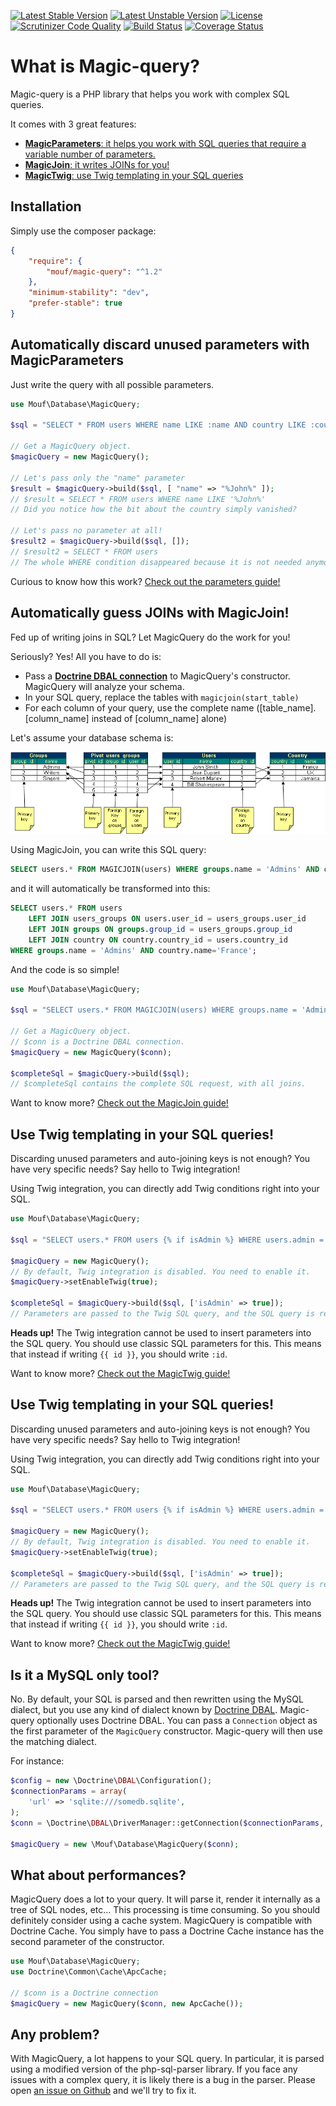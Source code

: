 [![Latest Stable Version](https://poser.pugx.org/mouf/magic-query/v/stable)](https://packagist.org/packages/mouf/magic-query)
[![Latest Unstable Version](https://poser.pugx.org/mouf/magic-query/v/unstable)](https://packagist.org/packages/mouf/magic-query)
[![License](https://poser.pugx.org/mouf/magic-query/license)](https://packagist.org/packages/mouf/magic-query)
[![Scrutinizer Code Quality](https://scrutinizer-ci.com/g/thecodingmachine/magic-query/badges/quality-score.png?b=1.2)](https://scrutinizer-ci.com/g/thecodingmachine/magic-query/?branch=1.2)
[![Build Status](https://travis-ci.org/thecodingmachine/magic-query.svg?branch=1.2)](https://travis-ci.org/thecodingmachine/magic-query)
[![Coverage Status](https://coveralls.io/repos/thecodingmachine/magic-query/badge.svg?branch=1.2)](https://coveralls.io/r/thecodingmachine/magic-query?branch=1.2)

What is Magic-query?
====================

Magic-query is a PHP library that helps you work with complex SQL queries.

It comes with 3 great features:

- [**MagicParameters**: it helps you work with SQL queries that require a variable number of parameters.](#parameters)
- [**MagicJoin**: it writes JOINs for you!](#joins)
- [**MagicTwig**: use Twig templating in your SQL queries](#twig)

Installation
------------

Simply use the composer package:

```json
{
	"require": {
		"mouf/magic-query": "^1.2"
	},
	"minimum-stability": "dev",
	"prefer-stable": true
}
```

<a name="parameters"></a>
Automatically discard unused parameters with MagicParameters
------------------------------------------------------------

Just write the query with all possible parameters.

```php
use Mouf\Database\MagicQuery;

$sql = "SELECT * FROM users WHERE name LIKE :name AND country LIKE :country";

// Get a MagicQuery object.
$magicQuery = new MagicQuery();

// Let's pass only the "name" parameter
$result = $magicQuery->build($sql, [ "name" => "%John%" ]);
// $result = SELECT * FROM users WHERE name LIKE '%John%'
// Did you notice how the bit about the country simply vanished?

// Let's pass no parameter at all!
$result2 = $magicQuery->build($sql, []);
// $result2 = SELECT * FROM users
// The whole WHERE condition disappeared because it is not needed anymore!
```

Curious to know how this work? <a class="btn btn-primary btn-large" href="doc/discard_unused_parameters.md">Check out the parameters guide!</a>

<a name="joins"></a>
Automatically guess JOINs with MagicJoin!
-----------------------------------------

Fed up of writing joins in SQL? Let MagicQuery do the work for you!

Seriously? Yes! All you have to do is:

- Pass a **[Doctrine DBAL connection](http://docs.doctrine-project.org/projects/doctrine-dbal/en/latest/)** to MagicQuery's constructor. MagicQuery will analyze your schema.
- In your SQL query, replace the tables with `magicjoin(start_table)`
- For each column of your query, use the complete name ([table_name].[column_name] instead of [column_name] alone)

Let's assume your database schema is:

![Sample database schema](doc/images/schema1.png)

Using MagicJoin, you can write this SQL query:
 
```sql
SELECT users.* FROM MAGICJOIN(users) WHERE groups.name = 'Admins' AND country.name='France';
```

and it will automatically be transformed into this:

```sql
SELECT users.* FROM users 
	LEFT JOIN users_groups ON users.user_id = users_groups.user_id
 	LEFT JOIN groups ON groups.group_id = users_groups.group_id
 	LEFT JOIN country ON country.country_id = users.country_id
WHERE groups.name = 'Admins' AND country.name='France';
```

And the code is so simple!

```php
use Mouf\Database\MagicQuery;

$sql = "SELECT users.* FROM MAGICJOIN(users) WHERE groups.name = 'Admins' AND country.name='France'";

// Get a MagicQuery object.
// $conn is a Doctrine DBAL connection.
$magicQuery = new MagicQuery($conn);

$completeSql = $magicQuery->build($sql);
// $completeSql contains the complete SQL request, with all joins.
```

Want to know more? <a class="btn btn-primary btn-large" href="doc/magic_join.md">Check out the MagicJoin guide!</a>

<a name="twig"></a>
Use Twig templating in your SQL queries!
----------------------------------------

Discarding unused parameters and auto-joining keys is not enough? You have very specific needs? Say hello to 
Twig integration!

Using Twig integration, you can directly add Twig conditions right into your SQL.

```php
use Mouf\Database\MagicQuery;

$sql = "SELECT users.* FROM users {% if isAdmin %} WHERE users.admin = 1 {% endif %}";

$magicQuery = new MagicQuery();
// By default, Twig integration is disabled. You need to enable it.
$magicQuery->setEnableTwig(true);

$completeSql = $magicQuery->build($sql, ['isAdmin' => true]);
// Parameters are passed to the Twig SQL query, and the SQL query is returned.
```

<div class="alert alert-info"><strong>Heads up!</strong> The Twig integration cannot be used to insert parameters
into the SQL query. You should use classic SQL parameters for this. This means that instead if writing 
<code>{{ id }}</code>, you should write <code>:id</code>.</div>

Want to know more? <a class="btn btn-primary btn-large" href="doc/magic_twig.md">Check out the MagicTwig guide!</a>

<a name="twig"></a>
Use Twig templating in your SQL queries!
----------------------------------------

Discarding unused parameters and auto-joining keys is not enough? You have very specific needs? Say hello to 
Twig integration!

Using Twig integration, you can directly add Twig conditions right into your SQL.

```php
use Mouf\Database\MagicQuery;

$sql = "SELECT users.* FROM users {% if isAdmin %} WHERE users.admin = 1 {% endif %}";

$magicQuery = new MagicQuery();
// By default, Twig integration is disabled. You need to enable it.
$magicQuery->setEnableTwig(true);

$completeSql = $magicQuery->build($sql, ['isAdmin' => true]);
// Parameters are passed to the Twig SQL query, and the SQL query is returned.
```

<div class="alert alert-info"><strong>Heads up!</strong> The Twig integration cannot be used to insert parameters
into the SQL query. You should use classic SQL parameters for this. This means that instead if writing 
<code>{{ id }}</code>, you should write <code>:id</code>.</div>

Want to know more? <a class="btn btn-primary" href="doc/magic_twig.md">Check out the MagicTwig guide!</a>

Is it a MySQL only tool?
------------------------

No. By default, your SQL is parsed and then rewritten using the MySQL dialect, but you use any kind of dialect 
known by [Doctrine DBAL](http://docs.doctrine-project.org/projects/doctrine-dbal/en/latest/). Magic-query optionally uses Doctrine DBAL. You can pass a `Connection` object
as the first parameter of the `MagicQuery` constructor. Magic-query will then use the matching dialect. 

For instance:

```php
$config = new \Doctrine\DBAL\Configuration();
$connectionParams = array(
    'url' => 'sqlite:///somedb.sqlite',
);
$conn = \Doctrine\DBAL\DriverManager::getConnection($connectionParams, $config);

$magicQuery = new \Mouf\Database\MagicQuery($conn);
```

What about performances?
------------------------

MagicQuery does a lot to your query. It will parse it, render it internally as a tree of SQL nodes, etc...
This processing is time consuming. So you should definitely consider using a cache system. MagicQuery is compatible
with Doctrine Cache. You simply have to pass a Doctrine Cache instance has the second parameter of the constructor.
 
```php
use Mouf\Database\MagicQuery;
use Doctrine\Common\Cache\ApcCache;

// $conn is a Doctrine connection
$magicQuery = new MagicQuery($conn, new ApcCache());
```

Any problem?
------------

With MagicQuery, a lot happens to your SQL query. In particular, it is parsed using a modified version
of the php-sql-parser library. If you face any issues with a complex query, it is likely there is a bug
in the parser. Please open [an issue on Github](https://github.com/thecodingmachine/magic-query/issues) and we'll try to fix it.
